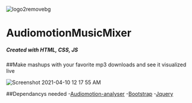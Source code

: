 ![logo2removebg](https://user-images.githubusercontent.com/79553405/114258874-c8a06b80-9997-11eb-8874-20c826589753.png)
# AudiomotionMusicMixer
##### Created with HTML, CSS, JS
##Make mashups with your favorite mp3 downloads and see it visualized live 

![Screenshot 2021-04-10 12 17 55 AM](https://user-images.githubusercontent.com/79553405/114258880-d5bd5a80-9997-11eb-9067-cb653ca36d23.png)


##Dependancys needed
-[Audiomotion-analyser](https://audiomotion.dev/)
-[Bootstrap](https://getbootstrap.com/)
-[Jquery](https://api.jquery.com/)
